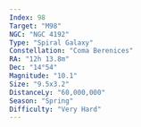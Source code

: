 ```yaml
---
Index: 98
Target: "M98"
NGC: "NGC 4192"
Type: "Spiral Galaxy"
Constellation: "Coma Berenices"
RA: "12h 13.8m"
Dec: "14°54"
Magnitude: "10.1"
Size: "9.5x3.2"
DistanceLy: "60,000,000"
Season: "Spring"
Difficulty: "Very Hard"
---
```

